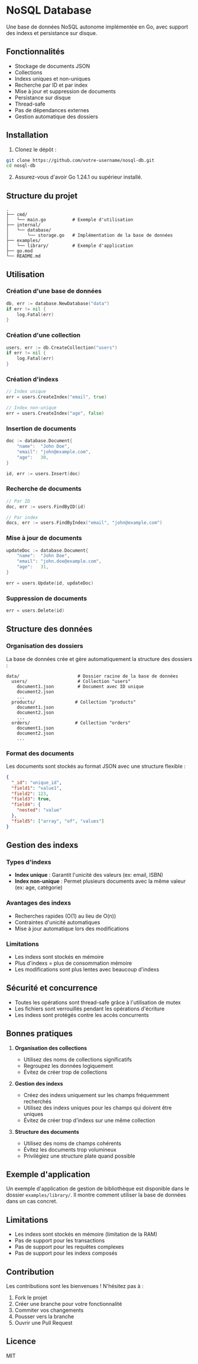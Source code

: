 # NoSQL Database

Une base de données NoSQL autonome implémentée en Go, avec support des indexs et persistance sur disque.

## Fonctionnalités

- Stockage de documents JSON
- Collections
- Indexs uniques et non-uniques
- Recherche par ID et par index
- Mise à jour et suppression de documents
- Persistance sur disque
- Thread-safe
- Pas de dépendances externes
- Gestion automatique des dossiers

## Installation

1. Clonez le dépôt :
```bash
git clone https://github.com/votre-username/nosql-db.git
cd nosql-db
```

2. Assurez-vous d'avoir Go 1.24.1 ou supérieur installé.

## Structure du projet

```
.
├── cmd/
│   └── main.go          # Exemple d'utilisation
├── internal/
│   └── database/
│       └── storage.go   # Implémentation de la base de données
├── examples/
│   └── library/         # Exemple d'application
├── go.mod
└── README.md
```

## Utilisation

### Création d'une base de données

```go
db, err := database.NewDatabase("data")
if err != nil {
    log.Fatal(err)
}
```

### Création d'une collection

```go
users, err := db.CreateCollection("users")
if err != nil {
    log.Fatal(err)
}
```

### Création d'indexs

```go
// Index unique
err = users.CreateIndex("email", true)

// Index non-unique
err = users.CreateIndex("age", false)
```

### Insertion de documents

```go
doc := database.Document{
    "name":  "John Doe",
    "email": "john@example.com",
    "age":   30,
}

id, err := users.Insert(doc)
```

### Recherche de documents

```go
// Par ID
doc, err := users.FindByID(id)

// Par index
docs, err := users.FindByIndex("email", "john@example.com")
```

### Mise à jour de documents

```go
updateDoc := database.Document{
    "name":  "John Doe",
    "email": "john.doe@example.com",
    "age":   31,
}

err = users.Update(id, updateDoc)
```

### Suppression de documents

```go
err = users.Delete(id)
```

## Structure des données

### Organisation des dossiers

La base de données crée et gère automatiquement la structure des dossiers :

```
data/                      # Dossier racine de la base de données
  users/                   # Collection "users"
    document1.json         # Document avec ID unique
    document2.json
    ...
  products/               # Collection "products"
    document1.json
    document2.json
    ...
  orders/                 # Collection "orders"
    document1.json
    document2.json
    ...
```

### Format des documents

Les documents sont stockés au format JSON avec une structure flexible :

```json
{
  "_id": "unique_id",
  "field1": "value1",
  "field2": 123,
  "field3": true,
  "field4": {
    "nested": "value"
  },
  "field5": ["array", "of", "values"]
}
```

## Gestion des indexs

### Types d'indexs

- **Index unique** : Garantit l'unicité des valeurs (ex: email, ISBN)
- **Index non-unique** : Permet plusieurs documents avec la même valeur (ex: age, catégorie)

### Avantages des indexs

- Recherches rapides (O(1) au lieu de O(n))
- Contraintes d'unicité automatiques
- Mise à jour automatique lors des modifications

### Limitations

- Les indexs sont stockés en mémoire
- Plus d'indexs = plus de consommation mémoire
- Les modifications sont plus lentes avec beaucoup d'indexs

## Sécurité et concurrence

- Toutes les opérations sont thread-safe grâce à l'utilisation de mutex
- Les fichiers sont verrouillés pendant les opérations d'écriture
- Les indexs sont protégés contre les accès concurrents

## Bonnes pratiques

1. **Organisation des collections**
   - Utilisez des noms de collections significatifs
   - Regroupez les données logiquement
   - Évitez de créer trop de collections

2. **Gestion des indexs**
   - Créez des indexs uniquement sur les champs fréquemment recherchés
   - Utilisez des indexs uniques pour les champs qui doivent être uniques
   - Évitez de créer trop d'indexs sur une même collection

3. **Structure des documents**
   - Utilisez des noms de champs cohérents
   - Évitez les documents trop volumineux
   - Privilégiez une structure plate quand possible

## Exemple d'application

Un exemple d'application de gestion de bibliothèque est disponible dans le dossier `examples/library/`. Il montre comment utiliser la base de données dans un cas concret.

## Limitations

- Les indexs sont stockés en mémoire (limitation de la RAM)
- Pas de support pour les transactions
- Pas de support pour les requêtes complexes
- Pas de support pour les indexs composés

## Contribution

Les contributions sont les bienvenues ! N'hésitez pas à :
1. Fork le projet
2. Créer une branche pour votre fonctionnalité
3. Commiter vos changements
4. Pousser vers la branche
5. Ouvrir une Pull Request

## Licence

MIT 
